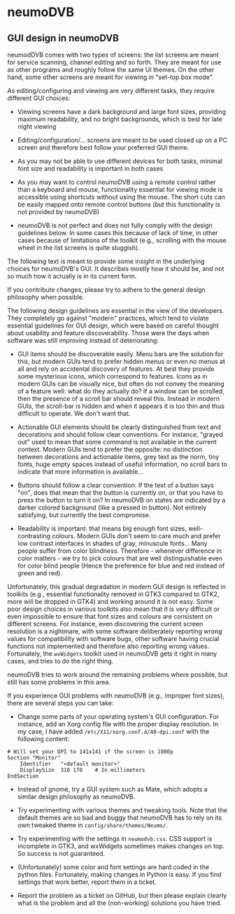 # neumoDVB #

## GUI design in neumoDVB ##
neumodDVB comes with two types of screens: the list screens are meant for service scanning, channel editing
and so forth. They are meant for use as other programs and roughly follow the same UI themes.
On the other hand, some other screens are meant for viewing in "set-top box mode".

As editing/configuring  and viewing are very different tasks, they require different GUI choices:

* Viewing screens have a dark background and large font sizes, providing maximum readability, and no bright
  backgrounds, which is best for late night viewing

* Editing/configuration/... screens are meant to be used closed up on a PC screen and therefore best follow
  your preferred GUI theme.

* As you may not be able to use different devices for both tasks, minimal font size and readability
  is important in both cases

* As you may want to control neumoDVB using a remote control rather than a keyboard and mouse, functionality
  essential for viewing mode is accessible using shortcuts without using the mouse. The short cuts can be
  easily mapped onto remote control buttons (but this functionality is not provided by neumoDVB)

* neumoDVB is not perfect and does not fully comply with the design guidelines below. In some
  cases this because of lack of time, in other cases because of limitations of the toolkit (e.g.,
  scrolling with the  mouse wheel in the list screens is quite sluggish).

The following text is meant to provide some insight in the underlying choices for neumoDVB's GUI.
It describes mostly how it should be, and not so much how it actually is in its current form.


If you contribute changes, please try to adhere to the general design philosophy when possible.

The following design guidelines are essential in the view of the developers. They completely
go against "modern" practices, which tend to violate essential guidelines for GUI design, which were
based on careful thought about usability and feature discoverability.
Those were the days when software was still improving instead of deteriorating:

* GUI items should be discoverable easily. Menu bars are the solution for this, but modern GUIs tend to prefer hidden
  menus or even no menus at all and rely on accidental discovery of features. At best they provide some mysterious
  icons, which correspond to features.  Icons as in modern GUIs can be visually nice, but often do not convey
  the meaning of a feature well: what do they actually do?  If a window can be scrolled, then the
  presence of  a scroll bar should reveal this. Instead in modern GUIs, the scroll-bar is hidden and when it
  appears it is too thin and thus difficult to operate. We don't want that.

* Actionable GUI elements should be clearly distinguished from text and decorations and should follow clear
  conventions. For instance, "grayed out" used to mean that some command is not available in the current
  context. Modern GUIs tend to prefer the opposite: no distinction between decorations and actionable items,
  grey text as the norm, tiny fonts, huge empty spaces instead of useful information, no scroll bars to indicate that
  more information is available...

* Buttons should follow a clear convention: If the text of a button says "on", does that mean that
  the button is currently on, or that you have to press the button to turn it on? In neumoDVB on states
  are indicated by a darker colored background (like a pressed in button).  Not entirely satisfying,
  but currently the best compromise.

* Readability is important: that means big enough font sizes, well-contrasting colours. Modern GUIs don't
  seem to care much and prefer low contrast interfaces in shades of gray, minuscule fonts... Many people
  suffer from color blindness. Therefore - whenever difference in color matters - we try to pick colours
  that are well distinguishable even for color blind people (Hence the preference for blue and red instead of
  green and red).

Unfortunately, this gradual degradation in modern GUI design is reflected in toolkits (e.g., essential
functionality removed in GTK3 compared to GTK2, more will be dropped in GTK4) and working around it is
not easy. Some poor design choices in various toolkits also mean that it is very difficult or
even impossible to ensure that font sizes and colours are consistent on different screens.  For instance,
even discovering the current screen resolution is a nightmare, with some software deliberately reporting
wrong values for compatibility with software bugs, other software having crucial functions not implemented
and therefore also reporting wrong values. Fortunately, the `wxWidgets` toolkit used in neumoDVB gets it
right in many cases, and tries to do the right thing.

neumoDVB tries to work around the remaining problems where possible, but still has some problems in this area.

If you experience GUI problems with neumoDVB (e.g., improper font sizes), there are several steps you
can take:

* Change some parts of your operating system's GUI configuration. For instance, add an Xorg config file
  with the proper display resolution. In my case, I have added `/etc/X11/xorg.conf.d/40-dpi.conf`
  with the following content:
```
# Will set your DPI to 141x141 if the screen is 1080p
Section "Monitor"
    Identifier   "<default monitor>"
    DisplaySize  310 170    # In millimeters
EndSection
```
 * Instead of gnome, try a GUI system such as Mate, which adopts a similar design philosophy as
   neumoDVB.

 * Try experimenting with various themes and tweaking tools. Note that the default themes are so bad and buggy
   that neumoDVB has to rely on its own tweaked theme in `config/share/themes/Neumo/`.

 * Try experimenting with the settings in `neumodvb.css`. CSS support is incomplete in GTK3,
   and wxWidgets sometimes makes changes on top. So success is not guaranteed.

 * (Unfortunately) some color and font settings are hard coded in the python files. Fortunately,
   making changes in Python is easy. If you find settings that work better, report them in a ticket.

 * Report the problem as a ticket on GitHub, but then please explain clearly what is the problem
   and all the (non-working) solutions you have tried.
